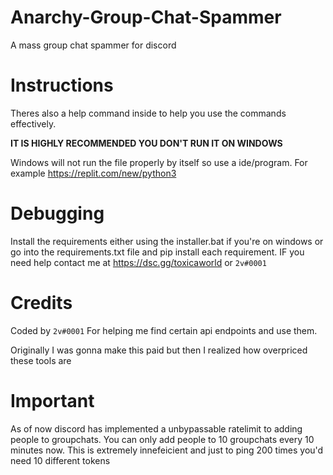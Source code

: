 # Anarchy-Group-Chat-Spammer
A mass group chat spammer for discord
# Instructions
Theres also a help command inside to help you use the commands effectively. 

**IT IS HIGHLY RECOMMENDED YOU DON'T RUN IT ON WINDOWS**

Windows will not run the file properly by itself so use a ide/program. For example https://replit.com/new/python3
# Debugging
Install the requirements either using the installer.bat if you're on windows or go into the requirements.txt file and pip install each requirement.
IF you need help contact me at https://dsc.gg/toxicaworld or `2v#0001`
# Credits
Coded by `2v#0001` 
For helping me find certain api endpoints and use them.

Originally I was gonna make this paid but then I realized how overpriced these tools are
# Important
As of now discord has implemented a unbypassable ratelimit to adding people to groupchats. 
You can only add people to 10 groupchats every 10 minutes now. 
This is extremely innefeicient and just to ping 200 times you'd need 10 different tokens
